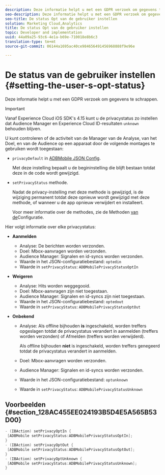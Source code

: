 ```yaml
---
description: Deze informatie helpt u met een GDPR verzoek om gegevens te schrappen.
seo-description: Deze informatie helpt u met een GDPR verzoek om gegevens te schrappen.
seo-title: De status Opt van de gebruiker instellen
solution: Marketing Cloud,Analytics
title: De status Opt van de gebruiker instellen
topic: Developer and implementation
uuid: 44a09a25-93c6-4e1a-b69e-710018e8b6c3
translation-type: tm+mt
source-git-commit: 06144a1695ac40ce984656491456968888f9e96e

---
```



# De status van de gebruiker instellen {#setting-the-user-s-opt-status}

Deze informatie helpt u met een GDPR verzoek om gegevens te schrappen.

>[!IMPORTANT]
>
>Vanaf Experience Cloud iOS SDK&#39;s 4.15 kunt u de privacystatus zo instellen dat Audience Manager en Experience Cloud ID-resultaten `unknown` behouden blijven.

U kunt controleren of de activiteit van de Manager van de Analyse, van het Doel, en van de Audience op een apparaat door de volgende montages te gebruiken wordt toegestaan:

* `privacyDefault` in [ADBMobile JSON Config](/help/ios/configuration/json-config/json-config.md).

   Met deze instelling bepaalt u de begininstelling die blijft bestaan totdat deze in de code wordt gewijzigd.

* `setPrivacyStatus` methode.

   Nadat de privacy-instelling met deze methode is gewijzigd, is de wijziging permanent totdat deze opnieuw wordt gewijzigd met deze methode, of wanneer u de app opnieuw verwijdert en installeert.

   Voor meer informatie over de methodes, zie de Methoden [van de](/help/ios/configuration/json-config/json-config.md)Configuratie.

Hier volgt informatie over elke privacystatus:

* **Aanmelden**

   * Analyse: De berichten worden verzonden.
   * Doel: Mbox-aanvragen worden verzonden.
   * Audience Manager: Signalen en id-syncs worden verzonden.
   * Waarde in het JSON-configuratiebestand: `optedin`
   * Waarde in `setPrivacyStatus`: `ADBMobilePrivacyStatusOptIn`

* **Weigeren**

   * Analyse: Hits worden weggegooid.
   * Doel: Mbox-aanvragen zijn niet toegestaan.
   * Audience Manager: Signalen en id-syncs zijn niet toegestaan.
   * Waarde in het JSON-configuratiebestand: `optedout`
   * Waarde in `setPrivacyStatus`: `ADBMobilePrivacyStatusOptOut`

* **Onbekend**

   * Analyse: Als offline bijhouden **is** ingeschakeld, worden treffers opgeslagen totdat de privacystatus verandert in aanmelden (treffers worden verzonden) of Afmelden (treffers worden verwijderd).

      Als offline bijhouden **niet** is ingeschakeld, worden treffers genegeerd totdat de privacystatus verandert in aanmelden.

   * Doel: Mbox-aanvragen worden verzonden.
   * Audience Manager: Signalen en id-syncs worden verzonden.
   * Waarde in het JSON-configuratiebestand: `optunknown`
   * Waarde in `setPrivacyStatus`: `ADBMobilePrivacyStatusUnknown`

## Voorbeelden {#section_128AC455EE024193B5D4E5A565B53D00}

```objective-c
- (IBAction) setPrivacyOptIn { 
 [ADBMobile setPrivacyStatus:ADBMobilePrivacyStatusOptIn]; 
} 
- (IBAction) setPrivacyOptOut { 
 [ADBMobile setPrivacyStatus:ADBMobilePrivacyStatusOptOut]; 
} 
- (IBAction) setPrivacyOptUnknown { 
 [ADBMobile setPrivacyStatus:ADBMobilePrivacyStatusUnknown]; 
}
```

